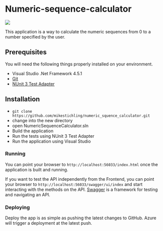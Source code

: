 # Numeric-sequence-calculator

![](https://api.travis-ci.org/mikestichling/numeric_squence_calculator.svg)

This application is a way to calculate the numeric sequences from 0 to a number specified by the user. 

## Prerequisites

You will need the following things properly installed on your environment.

* Visual Studio .Net Framework 4.5.1
* [Git](http://git-scm.com/)
* [NUnit 3 Test Adapter](Https://visualstudiogallery.msdn.microsoft.com/0da0f6bd-9bb6-4ae3-87a8-537788622f2d)

## Installation

* `git clone https://github.com/mikestichling/numeric_squence_calculator.git`
* change into the new directory
* open NumericSequenceCalculator.sln
* Build the application
* Run the tests using NUnit 3 Test Adapter
* Run the application using Visual Studio

### Running

You can point your browser to `http://localhost:56033/index.html` once the application is built and running. 

If you want to test the API independently from the Frontend, you can point your browser to `http://localhost:56033/swagger/ui/index` and start interacting with the methods on the API. [Swagger](http://swagger.io/) is a framework for testing and navigating an API.

### Deploying

Deploy the app is as simple as pushing the latest changes to GitHub. Azure will trigger a deployment at the latest push.
